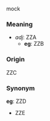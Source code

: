mock
### Meaning
+ _adj_: ZZA
    + __eg__: ZZB

### Origin

ZZC

### Synonym

__eg__: ZZD

+ ZZE


